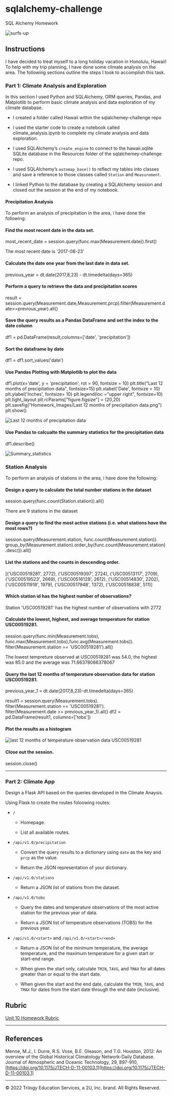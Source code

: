 # sqlalchemy-challenge
SQL Alchemy Homework

![surfs-up](https://user-images.githubusercontent.com/85430216/168413927-199bccee-6b8f-42d0-b16c-4b32303164d5.png)


## Instructions

I have decided to treat myself to a long holiday vacation in Honolulu, Hawaii! To help with my trip planning, I have done some climate analysis on the area. The following sections outline the steps I took to accomplish this task.

### Part 1: Climate Analysis and Exploration

In this section I used Python and SQLAlchemy, ORM queries, Pandas, and Matplotlib to perform basic climate analysis and data exploration of my climate database. 

* I created a folder called Hawaii within the sqlalchemey-challenge repo

* I used the starter code to create a notebook called climate_analysis.ipynb to complete my climate analysis and data exploration.

* I used SQLAlchemy’s `create_engine` to connect to the hawaii.sqlite SQLite database in the Resources folder of the sqlalchemey-challenge repo.

* I used SQLAlchemy’s `automap_base()` to reflect my tables into classes and save a reference to those classes called `Station` and `Measurement`.

* I linked Python to the database by creating a SQLAlchemy session and closed out the session at the end of my notebook.


#### Precipitation Analysis

To perform an analysis of precipitation in the area, i have done the following:

#### Find the most recent date in the data set.

most_recent_date = session.query(func.max(Measurement.date)).first()

The most recent date is '2017-08-23'

#### Calculate the date one year from the last date in data set.

previous_year = dt.date(2017,8,23) - dt.timedelta(days=365)

#### Perform a query to retrieve the data and precipitation scores

result = session.query(Measurement.date,Measurement.prcp).filter(Measurement.date>=previous_year).all()

#### Save the query results as a Pandas DataFrame and set the index to the date column

df1 = pd.DataFrame(result,columns=['date', 'precipitation'])

#### Sort the dataframe by date

df1 = df1.sort_values('date')

#### Use Pandas Plotting with Matplotlib to plot the data

df1.plot(x='date', y = 'precipitation', rot = 90, fontsize = 10)
plt.title("Last 12 months of precipitation data", fontsize=15)
plt.xlabel('Date', fontsize = 10)
plt.ylabel('Inches', fontsize= 10)
plt.legend(loc ="upper right", fontsize=10)
plt.tight_layout
plt.rcParams["figure.figsize"] = (20,20)
plt.savefig("Homework_Images/Last 12 months of precipitation data.png")
plt.show()

![Last 12 months of precipitation data](https://user-images.githubusercontent.com/85430216/167317977-c1cd74d1-9b3e-4255-84a0-5f0932a6634b.png)

#### Use Pandas to calcualte the summary statistics for the precipitation data

df1.describe()

![Summary_statistics](https://user-images.githubusercontent.com/85430216/167318036-ef57c763-1f09-43ab-a099-ffc1c775365c.PNG)


### Station Analysis

To perform an analysis of stations in the area, i have done the following:

#### Design a query to calculate the total number stations in the dataset

session.query(func.count(Station.station)).all()

There are 9 stations in the dataset

#### Design a query to find the most active stations (i.e. what stations have the most rows?)


session.query(Measurement.station, func.count(Measurement.station)).\
    group_by(Measurement.station).order_by(func.count(Measurement.station).desc()).all()
    
 #### List the stations and the counts in descending order.   
   
 [('USC00519281', 2772),
 ('USC00519397', 2724),
 ('USC00513117', 2709),
 ('USC00519523', 2669),
 ('USC00516128', 2612),
 ('USC00514830', 2202),
 ('USC00511918', 1979),
 ('USC00517948', 1372),
 ('USC00518838', 511)]

#### Which station id has the highest number of observations?

Station 'USC00519281' has the highest number of observations with 2772

#### Calculate the lowest, highest, and average temperature for station USC00519281.

session.query(func.min(Measurement.tobs), func.max(Measurement.tobs),func.avg(Measurement.tobs)).\
    filter(Measurement.station == 'USC00519281').all()
    
The lowest tempreture observed at USC00519281 was 54.0, the highest was 85.0  and the average was 71.66378066378067

#### Query the last 12 months of temperature observation data for station USC00519281.

previous_year_1 = dt.date(2017,8,23)-dt.timedelta(days=365)

result1 = session.query(Measurement.tobs).\
    filter(Measurement.station == 'USC00519281').\
    filter(Measurement.date >= previous_year_1).all()
df2 = pd.DataFrame(result1, columns=['tobs'])

#### Plot the results as a histogram
  
![last 12 months of temperature observation data USC00519281](https://user-images.githubusercontent.com/85430216/168413181-fe5f8ca5-6212-4ecf-98de-662f60693250.png)

#### Close out the session.

session.close()
- - -

### Part 2: Climate App

Design a Flask API based on the queries developed in the Climate Anaysis.

Using Flask to create the routes foloowing routes:

* `/`

    * Homepage.

    * List all available routes.

* `/api/v1.0/precipitation`

    * Convert the query results to a dictionary using `date` as the key and `prcp` as the value.

    * Return the JSON representation of your dictionary.

* `/api/v1.0/stations`

    * Return a JSON list of stations from the dataset.

* `/api/v1.0/tobs`

    * Query the dates and temperature observations of the most active station for the previous year of data.

    * Return a JSON list of temperature observations (TOBS) for the previous year.

* `/api/v1.0/<start>` and `/api/v1.0/<start>/<end>`

    * Return a JSON list of the minimum temperature, the average temperature, and the maximum temperature for a given start or start-end range.

    * When given the start only, calculate `TMIN`, `TAVG`, and `TMAX` for all dates greater than or equal to the start date.

    * When given the start and the end date, calculate the `TMIN`, `TAVG`, and `TMAX` for dates from the start date through the end date (inclusive).


## Rubric

[Unit 10 Homework Rubric](https://docs.google.com/document/d/1gT29iMF3avSvJruKpcHY4qovP5QitgXePqtjC6XESI0/edit?usp=sharing)

- - -

## References

Menne, M.J., I. Durre, R.S. Vose, B.E. Gleason, and T.G. Houston, 2012: An overview of the Global Historical Climatology Network-Daily Database. Journal of Atmospheric and Oceanic Technology, 29, 897-910, [https://doi.org/10.1175/JTECH-D-11-00103.1](https://doi.org/10.1175/JTECH-D-11-00103.1)

- - -

© 2022 Trilogy Education Services, a 2U, Inc. brand. All Rights Reserved.
